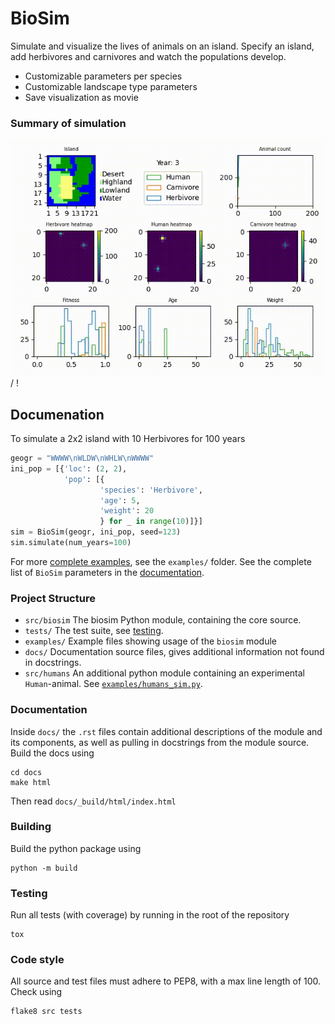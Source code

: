 # BioSim

Simulate and visualize the lives of animals on an island.
Specify an island, add herbivores and carnivores and watch the populations develop.
 - Customizable parameters per species
 - Customizable landscape type parameters
 - Save visualization as movie

### Summary of simulation
![ Alt text](docs/Images/humans.gif) / ! [](docs/Images/humans.gif)


## Documenation
To simulate a 2x2 island with 10 Herbivores for 100 years
```python
geogr = "WWWW\nWLDW\nWHLW\nWWWW"
ini_pop = [{'loc': (2, 2), 
            'pop': [{
                    'species': 'Herbivore',
                    'age': 5,
                    'weight': 20
                    } for _ in range(10)]}]
sim = BioSim(geogr, ini_pop, seed=123)
sim.simulate(num_years=100)
```
For more [complete examples](examples/complete_example.py), see the `examples/` folder.
See the complete list of `BioSim` parameters in the [documentation](#documentation).

### Project Structure

 - `src/biosim` The biosim Python module, containing the core source.
 - `tests/` The test suite, see [testing](#testing).
 - `examples/` Example files showing usage of the `biosim` module
 - `docs/` Documentation source files, gives additional information not found in docstrings.
 - `src/humans` An additional python module containing an experimental `Human`-animal. See [`examples/humans_sim.py`](examples/humans_sim.py).

### Documentation

Inside `docs/` the `.rst` files contain additional descriptions
of the module and its components, as well as pulling in docstrings from the module source.
Build the docs using
```shell
cd docs
make html
```
Then read `docs/_build/html/index.html`

### Building

Build the python package using
```shell
python -m build
```

### Testing

Run all tests (with coverage) by running in the root of the repository
```shell
tox
```

### Code style
All source and test files must adhere to PEP8, with a max line length of 100.
Check using
```shell
flake8 src tests
```
